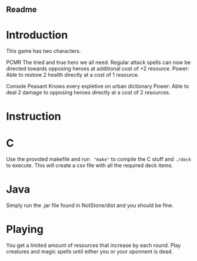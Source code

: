 ## Readme

# Introduction
This game has two characters. 

PCMR 
The tried and true hero we all need. 
Regular attack spells can now be directed towards opposing heroes at additional cost of +2 resource. 
Power: Able to restore 2 health directly at a cost of 1 resource. 

Console Peasant 
Knows every expletive on urban dictionary
Power: Able to deal 2 damage to opposing heroes directly at a cost of 2 resources.


# Instruction

# C
Use the provided makefile and run
``` "make"``` to compile the C stuff and ```./deck``` to execute. This will create a csv file with all the required deck items. 

# Java

Simply run the .jar file found in NotStone/dist and you should be fine. 

# Playing

You get a limited amount of resources that increase by each round. Play creatures and magic spells until either you or your oponnent is dead.
